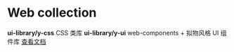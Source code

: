 # Web collection

**ui-library/y-css** CSS 类库
**ui-library/y-ui** web-components + 拟物风格 UI 组件库 [查看文档](https://1442916418.github.io/web-collection/#/)
